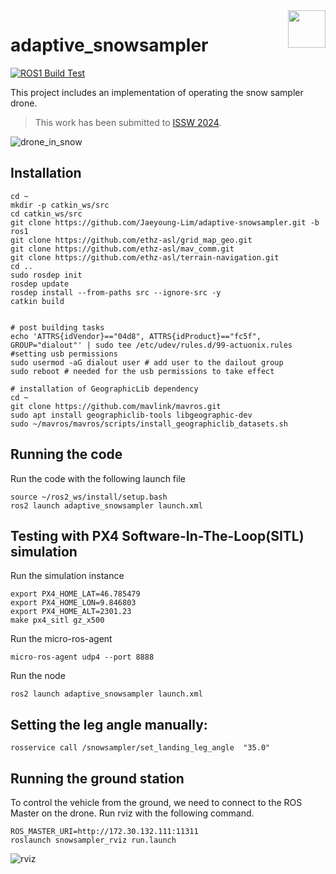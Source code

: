 <img align="right" height="60" src="https://user-images.githubusercontent.com/5248102/126074528-004a32b9-7911-486a-9e79-8b78e6e66fdc.png">

# adaptive_snowsampler

[![ROS1 Build Test](https://github.com/Jaeyoung-Lim/adaptive-snowsampler/actions/workflows/build_test.yml/badge.svg)](https://github.com/Jaeyoung-Lim/adaptive-snowsampler/actions/workflows/build_test.yml)

This project includes an implementation of operating the snow sampler drone.

> This work has been submitted to [ISSW 2024](https://www.issw2024.com/).

![drone_in_snow](https://github.com/ethz-asl/adaptive-snowsampler/assets/5248102/acb43300-03ae-4160-b090-5c5f373461be)

## Installation
```
cd ~
mkdir -p catkin_ws/src
cd catkin_ws/src
git clone https://github.com/Jaeyoung-Lim/adaptive-snowsampler.git -b ros1
git clone https://github.com/ethz-asl/grid_map_geo.git
git clone https://github.com/ethz-asl/mav_comm.git
git clone https://github.com/ethz-asl/terrain-navigation.git
cd ..
sudo rosdep init
rosdep update
rosdep install --from-paths src --ignore-src -y
catkin build 


# post building tasks
echo 'ATTRS{idVendor}=="04d8", ATTRS{idProduct}=="fc5f", GROUP="dialout"' | sudo tee /etc/udev/rules.d/99-actuonix.rules #setting usb permissions
sudo usermod -aG dialout user # add user to the dailout group
sudo reboot # needed for the usb permissions to take effect

# installation of GeographicLib dependency
cd ~
git clone https://github.com/mavlink/mavros.git
sudo apt install geographiclib-tools libgeographic-dev
sudo ~/mavros/mavros/scripts/install_geographiclib_datasets.sh 

```

## Running the code
Run the code with the following launch file
```
source ~/ros2_ws/install/setup.bash
ros2 launch adaptive_snowsampler launch.xml
```

## Testing with PX4 Software-In-The-Loop(SITL) simulation

Run the simulation instance
```
export PX4_HOME_LAT=46.785479
export PX4_HOME_LON=9.846803
export PX4_HOME_ALT=2301.23
make px4_sitl gz_x500
```

Run the micro-ros-agent
```
micro-ros-agent udp4 --port 8888
```
Run the node
```
ros2 launch adaptive_snowsampler launch.xml
```

## Setting the leg angle manually:
```
rosservice call /snowsampler/set_landing_leg_angle  "35.0"
```

## Running the ground station

To control the vehicle from the ground, we need to connect to the ROS Master on the drone.
Run rviz with the following command.
```
ROS_MASTER_URI=http://172.30.132.111:11311
roslaunch snowsampler_rviz run.launch
```

![rviz](https://github.com/Jaeyoung-Lim/adaptive-snowsampler/assets/5248102/117a296d-01ad-4209-bec7-fb14267628e0)
